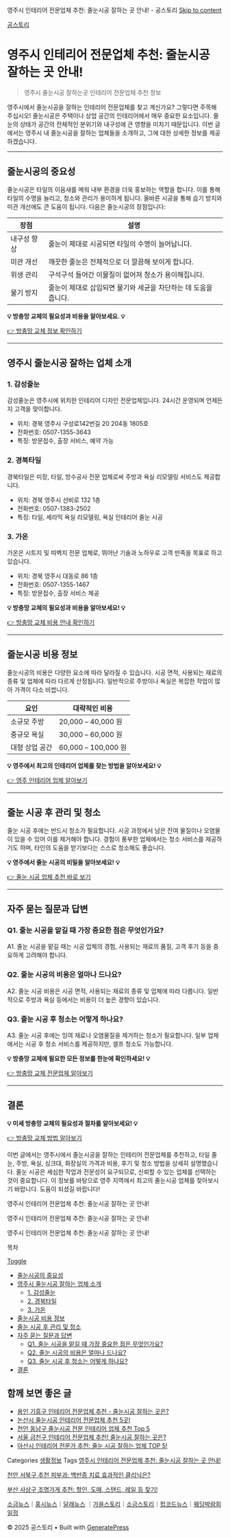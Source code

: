  영주시 인테리어 전문업체 추천: 줄눈시공 잘하는 곳 안내! - 공스토리       [Skip to content](#content "Skip to content")

[공스토리](https://gongstory.com/)

영주시 인테리어 전문업체 추천: 줄눈시공 잘하는 곳 안내!
================================

> 영주시 줄눈시공 잘하는곳 인테리어 전문업체 추천 정보

영주시에서 줄눈시공을 잘하는 인테리어 전문업체를 찾고 계신가요? 그렇다면 주목해 주십시오! 줄눈시공은 주택이나 상업 공간의 인테리어에서 매우 중요한 요소입니다. 줄눈의 상태가 공간의 전체적인 분위기와 내구성에 큰 영향을 미치기 때문입니다. 이번 글에서는 영주시 내 줄눈시공을 잘하는 업체들을 소개하고, 그에 대한 상세한 정보를 제공하겠습니다.

---

줄눈시공의 중요성
---------

줄눈시공은 타일의 이음새를 메워 내부 환경을 더욱 홍보하는 역할을 합니다. 이를 통해 타일의 수명을 늘리고, 청소와 관리가 용이하게 됩니다. 올바른 시공을 통해 습기 방지와 미관 개선에도 큰 도움이 됩니다. 다음은 줄눈시공의 장점입니다:

| 장점 | 설명 |
| --- | --- |
| 내구성 향상 | 줄눈이 제대로 시공되면 타일의 수명이 늘어납니다. |
| 미관 개선 | 깨끗한 줄눈은 전체적으로 더 깔끔해 보이게 합니다. |
| 위생 관리 | 구석구석 들어간 이물질이 없어져 청소가 용이해집니다. |
| 물기 방지 | 줄눈이 제대로 삽입되면 물기와 세균을 차단하는 데 도움을 줍니다. |

**💡 방충망 교체의 필요성과 비용을 알아보세요. 💡**

[👉 방충망 교체 정보 확인하기](https://hey-stars.com/%ec%96%91%ec%82%b0%ec%8b%9c-%eb%b0%a9%ec%b6%a9%eb%a7%9d-%ea%b5%90%ec%b2%b4-%ec%a0%84%eb%ac%b8%ec%97%85%ec%b2%b4-%ec%b6%94%ec%b2%9c-%eb%af%b8%ec%84%b8%eb%b0%a9%ec%b6%a9%eb%a7%9d-%eb%b3%b4%ec%88%98/)

---

영주시 줄눈시공 잘하는 업체 소개
------------------

### 1. 감성줄눈

감성줄눈은 영주시에 위치한 인테리어 디자인 전문업체입니다. 24시간 운영되며 언제든지 고객을 맞이합니다.

* 위치: 경북 영주시 구성로142번길 20 204동 1805호
* 전화번호: 0507-1355-3643
* 특징: 방문접수, 출장 서비스, 예약 가능

### 2. 경북타일

경북타일은 미장, 타일, 방수공사 전문 업체로써 주방과 욕실 리모델링 서비스도 제공합니다.

* 위치: 경북 영주시 선비로 132 1층
* 전화번호: 0507-1383-2502
* 특징: 타일, 세라믹 욕실 리모델링, 욕실 인테리어 줄눈 시공

### 3. 가온

가온은 시트지 및 띠벽지 전문 업체로, 뛰어난 기술과 노하우로 고객 만족을 목표로 하고 있습니다.

* 위치: 경북 영주시 대동로 86 1층
* 전화번호: 0507-1355-1467
* 특징: 방문접수, 출장 서비스 제공

**💡 방충망 교체의 필요성과 비용을 알아보세요! 💡**

[👉 방충망 교체 비용 안내 확인하기](https://hey-stars.com/%ec%96%91%ec%82%b0%ec%8b%9c-%eb%b0%a9%ec%b6%a9%eb%a7%9d-%ea%b5%90%ec%b2%b4-%ec%a0%84%eb%ac%b8%ec%97%85%ec%b2%b4-%ec%b6%94%ec%b2%9c-%eb%af%b8%ec%84%b8%eb%b0%a9%ec%b6%a9%eb%a7%9d-%eb%b3%b4%ec%88%98/)

---

줄눈시공 비용 정보
----------

줄눈시공의 비용은 다양한 요소에 따라 달라질 수 있습니다. 시공 면적, 사용되는 재료의 종류 및 업체에 따라 다르게 산정됩니다. 일반적으로 주방이나 욕실은 복잡한 작업이 많아 가격이 다소 비쌉니다.

| 요인 | 대략적인 비용 |
| --- | --- |
| 소규모 주방 | 20,000 – 40,000 원 |
| 중규모 욕실 | 30,000 – 60,000 원 |
| 대형 상업 공간 | 60,000 – 100,000 원 |

**💡 영주에서 최고의 인테리어 업체를 찾는 방법을 알아보세요! 💡**

[👉 영주 인테리어 업체 알아보기](https://hey-stars.com/%ec%96%91%ec%82%b0%ec%8b%9c-%eb%b0%a9%ec%b6%a9%eb%a7%9d-%ea%b5%90%ec%b2%b4-%ec%a0%84%eb%ac%b8%ec%97%85%ec%b2%b4-%ec%b6%94%ec%b2%9c-%eb%af%b8%ec%84%b8%eb%b0%a9%ec%b6%a9%eb%a7%9d-%eb%b3%b4%ec%88%98/)

---

줄눈 시공 후 관리 및 청소
---------------

줄눈 시공 후에는 반드시 청소가 필요합니다. 시공 과정에서 남은 잔여 물질이나 오염물이 있을 수 있어 이를 제거해야 합니다. 경험이 풍부한 업체에서는 청소 서비스를 제공하기도 하며, 타인의 도움을 받기보다는 스스로 청소해도 좋습니다.

**💡 영주에서 줄눈 시공의 비밀을 알아보세요! 💡**

[👉 줄눈 시공 업체 추천 바로 보기](https://hey-stars.com/%eb%8b%a8%ec%96%91%ea%b5%b0-%eb%b3%b4%ec%9d%bc%eb%9f%ac-%ec%84%a4%ec%b9%98-%ec%a0%84%eb%ac%b8%ec%97%85%ec%b2%b4-top-5-%ec%b6%94%ec%b2%9c-%ea%b2%bd%eb%8f%99%eb%82%98%eb%b9%84%ec%97%94-%ea%b7%80/)

---

자주 묻는 질문과 답변
------------

### Q1. 줄눈 시공을 맡길 때 가장 중요한 점은 무엇인가요?

A1. 줄눈 시공을 맡길 때는 시공 업체의 경험, 사용되는 재료의 품질, 고객 후기 등을 중요하게 고려해야 합니다.

### Q2. 줄눈 시공의 비용은 얼마나 드나요?

A2. 줄눈 시공 비용은 시공 면적, 사용되는 재료의 종류 및 업체에 따라 다릅니다. 일반적으로 주방과 욕실 등에서는 비용이 더 높은 경향이 있습니다.

### Q3. 줄눈 시공 후 청소는 어떻게 하나요?

A3. 줄눈 시공 후에는 잉여 재료나 오염물질을 제거하는 청소가 필요합니다. 일부 업체에서는 시공 후 청소 서비스를 제공하지만, 셀프 청소도 가능합니다.

**💡 방충망 교체에 필요한 모든 정보를 한눈에 확인하세요! 💡**

[👉 방충망 교체 전문업체 알아보기](https://hey-stars.com/%eb%82%a8%ec%96%91%ec%a3%bc-%eb%b0%a9%ec%b6%a9%eb%a7%9d-%ea%b5%90%ec%b2%b4-%ec%a0%84%eb%ac%b8%ec%97%85%ec%b2%b4-%ec%b6%94%ec%b2%9c-%eb%af%b8%ec%84%b8-%eb%b0%a9%ec%b6%a9%eb%a7%9d-%eb%b3%b4%ec%88%98/)

---

결론
--

**💡 미세 방충망 교체의 필요성과 절차를 알아보세요! 💡**

[👉 방충망 교체 방법 알아보기](https://hey-stars.com/%eb%82%a8%ec%96%91%ec%a3%bc-%eb%b0%a9%ec%b6%a9%eb%a7%9d-%ea%b5%90%ec%b2%b4-%ec%a0%84%eb%ac%b8%ec%97%85%ec%b2%b4-%ec%b6%94%ec%b2%9c-%eb%af%b8%ec%84%b8-%eb%b0%a9%ec%b6%a9%eb%a7%9d-%eb%b3%b4%ec%88%98/)

이번 글에서는 영주시에서 줄눈시공을 잘하는 인테리어 전문업체를 추천하고, 타일 줄눈, 주방, 욕실, 싱크대, 화장실의 가격과 비용, 후기 및 청소 방법을 상세히 설명했습니다. 줄눈 시공은 세심한 작업과 전문성이 요구되므로, 신뢰할 수 있는 업체를 선택하는 것이 중요합니다. 이 정보를 바탕으로 영주 지역에서 최고의 줄눈시공 업체를 찾아보시기 바랍니다. 도움이 되셨길 바랍니다!

영주시 인테리어 전문업체 추천: 줄눈시공 잘하는 곳 안내!

영주시 인테리어 전문업체 추천: 줄눈시공 잘하는 곳 안내!

영주시 인테리어 전문업체 추천: 줄눈시공 잘하는 곳 안내!

목차

[Toggle](#)

* [줄눈시공의 중요성](#%EC%A4%84%EB%88%88%EC%8B%9C%EA%B3%B5%EC%9D%98_%EC%A4%91%EC%9A%94%EC%84%B1 "줄눈시공의 중요성")
* [영주시 줄눈시공 잘하는 업체 소개](#%EC%98%81%EC%A3%BC%EC%8B%9C_%EC%A4%84%EB%88%88%EC%8B%9C%EA%B3%B5_%EC%9E%98%ED%95%98%EB%8A%94_%EC%97%85%EC%B2%B4_%EC%86%8C%EA%B0%9C "영주시 줄눈시공 잘하는 업체 소개")
  + [1. 감성줄눈](#1_%EA%B0%90%EC%84%B1%EC%A4%84%EB%88%88 "1. 감성줄눈")
  + [2. 경북타일](#2_%EA%B2%BD%EB%B6%81%ED%83%80%EC%9D%BC "2. 경북타일")
  + [3. 가온](#3_%EA%B0%80%EC%98%A8 "3. 가온")
* [줄눈시공 비용 정보](#%EC%A4%84%EB%88%88%EC%8B%9C%EA%B3%B5_%EB%B9%84%EC%9A%A9_%EC%A0%95%EB%B3%B4 "줄눈시공 비용 정보")
* [줄눈 시공 후 관리 및 청소](#%EC%A4%84%EB%88%88_%EC%8B%9C%EA%B3%B5_%ED%9B%84_%EA%B4%80%EB%A6%AC_%EB%B0%8F_%EC%B2%AD%EC%86%8C "줄눈 시공 후 관리 및 청소")
* [자주 묻는 질문과 답변](#%EC%9E%90%EC%A3%BC_%EB%AC%BB%EB%8A%94_%EC%A7%88%EB%AC%B8%EA%B3%BC_%EB%8B%B5%EB%B3%80 "자주 묻는 질문과 답변")
  + [Q1. 줄눈 시공을 맡길 때 가장 중요한 점은 무엇인가요?](#Q1_%EC%A4%84%EB%88%88_%EC%8B%9C%EA%B3%B5%EC%9D%84_%EB%A7%A1%EA%B8%B8_%EB%95%8C_%EA%B0%80%EC%9E%A5_%EC%A4%91%EC%9A%94%ED%95%9C_%EC%A0%90%EC%9D%80_%EB%AC%B4%EC%97%87%EC%9D%B8%EA%B0%80%EC%9A%94 "Q1. 줄눈 시공을 맡길 때 가장 중요한 점은 무엇인가요?")
  + [Q2. 줄눈 시공의 비용은 얼마나 드나요?](#Q2_%EC%A4%84%EB%88%88_%EC%8B%9C%EA%B3%B5%EC%9D%98_%EB%B9%84%EC%9A%A9%EC%9D%80_%EC%96%BC%EB%A7%88%EB%82%98_%EB%93%9C%EB%82%98%EC%9A%94 "Q2. 줄눈 시공의 비용은 얼마나 드나요?")
  + [Q3. 줄눈 시공 후 청소는 어떻게 하나요?](#Q3_%EC%A4%84%EB%88%88_%EC%8B%9C%EA%B3%B5_%ED%9B%84_%EC%B2%AD%EC%86%8C%EB%8A%94_%EC%96%B4%EB%96%BB%EA%B2%8C_%ED%95%98%EB%82%98%EC%9A%94 "Q3. 줄눈 시공 후 청소는 어떻게 하나요?")
* [결론](#%EA%B2%B0%EB%A1%A0 "결론")

함께 보면 좋은 글
----------

* [용인 기흥구 인테리어 전문업체 추천 - 줄눈시공 잘하는 곳은?](https://gongstory.com/%ec%9a%a9%ec%9d%b8-%ea%b8%b0%ed%9d%a5%ea%b5%ac-%ec%9d%b8%ed%85%8c%eb%a6%ac%ec%96%b4-%ec%a0%84%eb%ac%b8%ec%97%85%ec%b2%b4-%ec%b6%94%ec%b2%9c-%ec%a4%84%eb%88%88%ec%8b%9c%ea%b3%b5-%ec%9e%98%ed%95%98/)
* [논산시 줄눈시공 인테리어 전문업체 추천 5곳!](https://gongstory.com/%eb%85%bc%ec%82%b0%ec%8b%9c-%ec%a4%84%eb%88%88%ec%8b%9c%ea%b3%b5-%ec%9d%b8%ed%85%8c%eb%a6%ac%ec%96%b4-%ec%a0%84%eb%ac%b8%ec%97%85%ec%b2%b4-%ec%b6%94%ec%b2%9c-5%ea%b3%b3/)
* [천안 동남구 줄눈시공 전문 인테리어 업체 추천 Top 5](https://gongstory.com/%ec%b2%9c%ec%95%88-%eb%8f%99%eb%82%a8%ea%b5%ac-%ec%a4%84%eb%88%88%ec%8b%9c%ea%b3%b5-%ec%a0%84%eb%ac%b8-%ec%9d%b8%ed%85%8c%eb%a6%ac%ec%96%b4-%ec%97%85%ec%b2%b4-%ec%b6%94%ec%b2%9c-top-5/)
* [서울 금천구 인테리어 전문업체 추천! 줄눈시공 잘하는 곳은?](https://gongstory.com/%ec%84%9c%ec%9a%b8-%ea%b8%88%ec%b2%9c%ea%b5%ac-%ec%9d%b8%ed%85%8c%eb%a6%ac%ec%96%b4-%ec%a0%84%eb%ac%b8%ec%97%85%ec%b2%b4-%ec%b6%94%ec%b2%9c-%ec%a4%84%eb%88%88%ec%8b%9c%ea%b3%b5-%ec%9e%98%ed%95%98/)
* [아산시 인테리어 전문가 추천: 줄눈 시공 잘하는 업체 TOP 5!](https://gongstory.com/%ec%95%84%ec%82%b0%ec%8b%9c-%ec%9d%b8%ed%85%8c%eb%a6%ac%ec%96%b4-%ec%a0%84%eb%ac%b8%ea%b0%80-%ec%b6%94%ec%b2%9c-%ec%a4%84%eb%88%88-%ec%8b%9c%ea%b3%b5-%ec%9e%98%ed%95%98%eb%8a%94-%ec%97%85%ec%b2%b4-to/)

 Categories [생활정보](https://gongstory.com/category/%ec%83%9d%ed%99%9c%ec%a0%95%eb%b3%b4/) Tags [영주시 인테리어 전문업체 추천: 줄눈시공 잘하는 곳 안내!](https://gongstory.com/tag/%ec%98%81%ec%a3%bc%ec%8b%9c-%ec%9d%b8%ed%85%8c%eb%a6%ac%ec%96%b4-%ec%a0%84%eb%ac%b8%ec%97%85%ec%b2%b4-%ec%b6%94%ec%b2%9c-%ec%a4%84%eb%88%88%ec%8b%9c%ea%b3%b5-%ec%9e%98%ed%95%98%eb%8a%94-%ea%b3%b3/)

[천안 서북구 추천 피부과: 백반증 치료 효과적인 클리닉은?](https://gongstory.com/%ec%b2%9c%ec%95%88-%ec%84%9c%eb%b6%81%ea%b5%ac-%ec%b6%94%ec%b2%9c-%ed%94%bc%eb%b6%80%ea%b3%bc-%eb%b0%b1%eb%b0%98%ec%a6%9d-%ec%b9%98%eb%a3%8c-%ed%9a%a8%ea%b3%bc%ec%a0%81%ec%9d%b8-%ed%81%b4%eb%a6%ac/)

[부산 사상구 조명가게 추천: 할인, 도매, 스탠드, 레일 등 찾기!](https://gongstory.com/%eb%b6%80%ec%82%b0-%ec%82%ac%ec%83%81%ea%b5%ac-%ec%a1%b0%eb%aa%85%ea%b0%80%ea%b2%8c-%ec%b6%94%ec%b2%9c-%ed%95%a0%ec%9d%b8-%eb%8f%84%eb%a7%a4-%ec%8a%a4%ed%83%a0%eb%93%9c-%eb%a0%88%ec%9d%bc/)

[소금뉴스](https://mysaltnews.com/)｜[홍시뉴스](https://hongsinews.com/)｜[달래뉴스](https://dalaenews.com/) ｜[가을스토리](https://myfallstory.com/)｜[소금스토리](https://slatstory.com/)｜[펍코드뉴스](https://pubcodenews.com/)｜[웨딩박람회 일정](https://wedding-rosa.com/)

© 2025 공스토리 • Built with [GeneratePress](https://generatepress.com)

              